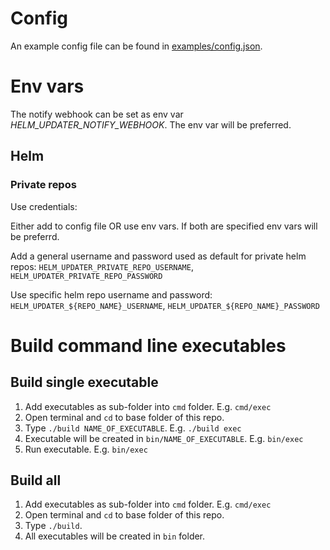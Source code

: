 # Config

An example config file can be found in [examples/config.json](examples/config.json).

# Env vars

The notify webhook can be set as env var *HELM_UPDATER_NOTIFY_WEBHOOK*. The env var will be preferred.

## Helm

### Private repos

Use credentials:

Either add to config file OR use env vars. If both are specified env vars will be preferrd.

Add a general username and password used as default for private helm repos: `HELM_UPDATER_PRIVATE_REPO_USERNAME`, `HELM_UPDATER_PRIVATE_REPO_PASSWORD`

Use specific helm repo username and password: `HELM_UPDATER_${REPO_NAME}_USERNAME`, `HELM_UPDATER_${REPO_NAME}_PASSWORD`

# Build command line executables

## Build single executable

1. Add executables as sub-folder into `cmd` folder. E.g. `cmd/exec`
2. Open terminal and `cd` to base folder of this repo.
3. Type `./build NAME_OF_EXECUTABLE`. E.g. `./build exec`
4. Executable will be created in `bin/NAME_OF_EXECUTABLE`. E.g. `bin/exec`
5. Run executable. E.g. `bin/exec`

## Build all

1. Add executables as sub-folder into `cmd` folder. E.g. `cmd/exec`
2. Open terminal and `cd` to base folder of this repo.
3. Type `./build`.
4. All executables will be created in `bin` folder.
